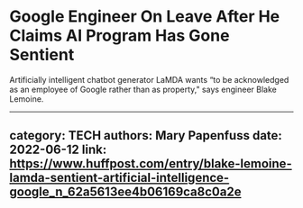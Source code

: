 # Google Engineer On Leave After He Claims AI Program Has Gone Sentient

Artificially intelligent chatbot generator LaMDA wants “to be acknowledged as an employee of Google rather than as property," says engineer Blake Lemoine.

---
category: TECH
authors: Mary Papenfuss
date: 2022-06-12
link: https://www.huffpost.com/entry/blake-lemoine-lamda-sentient-artificial-intelligence-google_n_62a5613ee4b06169ca8c0a2e
---
